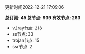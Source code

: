 更新时间2022-12-21 17:09:06

**总订阅: 45**
**总节点: 939**
**有效节点: 263**
- v2ray节点: 213
- ss节点: 33
- trojan节点: 15
- ssr节点: 2

